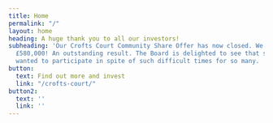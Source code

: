 ```yaml
---
title: Home
permalink: "/"
layout: home
heading: A huge thank you to all our investors!
subheading: 'Our Crofts Court Community Share Offer has now closed. We raised a fantastic
  £580,000! An outstanding result. The Board is delighted to see that so many people
  wanted to participate in spite of such difficult times for so many. '
button:
  text: Find out more and invest
  link: "/crofts-court/"
button2:
  text: ''
  link: ''
---
```


